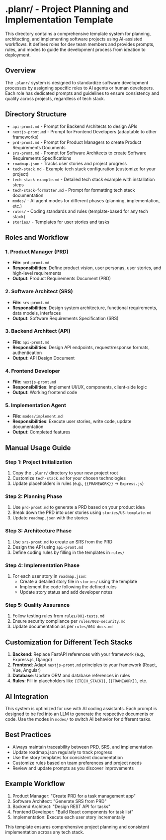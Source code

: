 # .planr/ - Project Planning and Implementation Template

This directory contains a comprehensive template system for planning, architecting, and implementing software projects using AI-assisted workflows. It defines roles for dev team members and provides prompts, rules, and modes to guide the development process from ideation to deployment.

## Overview

The `.planr/` system is designed to standardize software development processes by assigning specific roles to AI agents or human developers. Each role has dedicated prompts and guidelines to ensure consistency and quality across projects, regardless of tech stack.

## Directory Structure

- `api-promt.md` - Prompt for Backend Architects to design APIs
- `nextjs-promt.md` - Prompt for Frontend Developers (adaptable to other frameworks)
- `prd-promt.md` - Prompt for Product Managers to create Product Requirements Documents
- `srs-promt.md` - Prompt for Software Architects to create Software Requirements Specifications
- `roadmap.json` - Tracks user stories and project progress
- `tech-stack.md` - Example tech stack configuration (customize for your project)
- `tech-stack-example.md` - Detailed tech stack example with installation steps
- `tech-stack-formatter.md` - Prompt for formatting tech stack documentation
- `modes/` - AI agent modes for different phases (planning, implementation, etc.)
- `rules/` - Coding standards and rules (template-based for any tech stack)
- `stories/` - Templates for user stories and tasks

## Roles and Workflow

### 1. Product Manager (PRD)
- **File**: `prd-promt.md`
- **Responsibilities**: Define product vision, user personas, user stories, and high-level requirements
- **Output**: Product Requirements Document (PRD)

### 2. Software Architect (SRS)
- **File**: `srs-promt.md`
- **Responsibilities**: Design system architecture, functional requirements, data models, interfaces
- **Output**: Software Requirements Specification (SRS)

### 3. Backend Architect (API)
- **File**: `api-promt.md`
- **Responsibilities**: Design API endpoints, request/response formats, authentication
- **Output**: API Design Document

### 4. Frontend Developer
- **File**: `nextjs-promt.md`
- **Responsibilities**: Implement UI/UX, components, client-side logic
- **Output**: Working frontend code

### 5. Implementation Agent
- **File**: `modes/implement.md`
- **Responsibilities**: Execute user stories, write code, update documentation
- **Output**: Completed features

## Manual Usage Guide

### Step 1: Project Initialization
1. Copy the `.planr/` directory to your new project root
2. Customize `tech-stack.md` for your chosen technologies
3. Update placeholders in rules (e.g., `{{FRAMEWORK}}` → `Express.js`)

### Step 2: Planning Phase
1. Use `prd-promt.md` to generate a PRD based on your product idea
2. Break down the PRD into user stories using `stories/US-template.md`
3. Update `roadmap.json` with the stories

### Step 3: Architecture Phase
1. Use `srs-promt.md` to create an SRS from the PRD
2. Design the API using `api-promt.md`
3. Define coding rules by filling in the templates in `rules/`

### Step 4: Implementation Phase
1. For each user story in `roadmap.json`:
   - Create a detailed story file in `stories/` using the template
   - Implement the code following the defined rules
   - Update story status and add developer notes

### Step 5: Quality Assurance
1. Follow testing rules from `rules/001-tests.md`
2. Ensure security compliance per `rules/002-security.md`
3. Update documentation as per `rules/004-docs.md`

## Customization for Different Tech Stacks

1. **Backend**: Replace FastAPI references with your framework (e.g., Express.js, Django)
2. **Frontend**: Adapt `nextjs-promt.md` principles to your framework (React, Vue, Angular)
3. **Database**: Update ORM and database references in rules
4. **Rules**: Fill in placeholders like `{{TECH_STACK}}`, `{{FRAMEWORK}}`, etc.

## AI Integration

This system is optimized for use with AI coding assistants. Each prompt is designed to be fed into an LLM to generate the respective documents or code. Use the modes in `modes/` to switch AI behavior for different tasks.

## Best Practices

- Always maintain traceability between PRD, SRS, and implementation
- Update roadmap.json regularly to track progress
- Use the story templates for consistent documentation
- Customize rules based on team preferences and project needs
- Review and update prompts as you discover improvements

## Example Workflow

1. Product Manager: "Create PRD for a task management app"
2. Software Architect: "Generate SRS from PRD"
3. Backend Architect: "Design REST API for tasks"
4. Frontend Developer: "Build React components for task list"
5. Implementation: Execute each user story incrementally

This template ensures comprehensive project planning and consistent implementation across any tech stack.